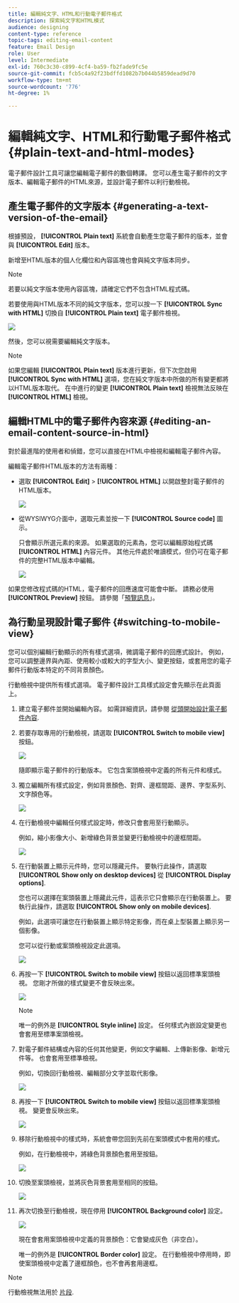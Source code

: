 ```yaml
---
title: 編輯純文字、HTML和行動電子郵件格式
description: 探索純文字和HTML模式
audience: designing
content-type: reference
topic-tags: editing-email-content
feature: Email Design
role: User
level: Intermediate
exl-id: 760c3c30-c899-4cf4-ba59-fb2fade9fc5e
source-git-commit: fcb5c4a92f23bdffd1082b7b044b5859dead9d70
workflow-type: tm+mt
source-wordcount: '776'
ht-degree: 1%

---
```


# 編輯純文字、HTML和行動電子郵件格式 {#plain-text-and-html-modes}

電子郵件設計工具可讓您編輯電子郵件的數個轉譯。 您可以產生電子郵件的文字版本、編輯電子郵件的HTML來源，並設計電子郵件以利行動檢視。

## 產生電子郵件的文字版本 {#generating-a-text-version-of-the-email}

根據預設， **[!UICONTROL Plain text]** 系統會自動產生您電子郵件的版本，並會與 **[!UICONTROL Edit]** 版本。

新增至HTML版本的個人化欄位和內容區塊也會與純文字版本同步。

>[!NOTE]
>
>若要以純文字版本使用內容區塊，請確定它們不包含HTML程式碼。

若要使用與HTML版本不同的純文字版本，您可以按一下 **[!UICONTROL Sync with HTML]** 切換自 **[!UICONTROL Plain text]** 電子郵件檢視。

![](assets/email_designer_textversion.png)

然後，您可以視需要編輯純文字版本。

>[!NOTE]
>
>如果您編輯 **[!UICONTROL Plain text]** 版本進行更新，但下次您啟用 **[!UICONTROL Sync with HTML]** 選項，您在純文字版本中所做的所有變更都將以HTML版本取代。 在中進行的變更 **[!UICONTROL Plain text]** 檢視無法反映在 **[!UICONTROL HTML]** 檢視。

## 編輯HTML中的電子郵件內容來源 {#editing-an-email-content-source-in-html}

對於最進階的使用者和偵錯，您可以直接在HTML中檢視和編輯電子郵件內容。

編輯電子郵件HTML版本的方法有兩種：

* 選取 **[!UICONTROL Edit]** > **[!UICONTROL HTML]** 以開啟整封電子郵件的HTML版本。

   ![](assets/email_designer_html1.png)

* 從WYSIWYG介面中，選取元素並按一下 **[!UICONTROL Source code]** 圖示。

   只會顯示所選元素的來源。 如果選取的元素為，您可以編輯原始程式碼 **[!UICONTROL HTML]** 內容元件。 其他元件處於唯讀模式，但仍可在電子郵件的完整HTML版本中編輯。

   ![](assets/email_designer_html2.png)

如果您修改程式碼的HTML，電子郵件的回應速度可能會中斷。 請務必使用 **[!UICONTROL Preview]** 按鈕。 請參閱「[預覽訊息](../../sending/using/previewing-messages.md)」。

## 為行動呈現設計電子郵件 {#switching-to-mobile-view}

您可以個別編輯行動顯示的所有樣式選項，微調電子郵件的回應式設計。 例如，您可以調整邊界與內距、使用較小或較大的字型大小、變更按鈕，或套用您的電子郵件行動版本特定的不同背景顏色。

行動檢視中提供所有樣式選項。 電子郵件設計工具樣式設定會先顯示在此頁面上。

1. 建立電子郵件並開始編輯內容。 如需詳細資訊，請參閱 [從頭開始設計電子郵件內容](../../designing/using/designing-from-scratch.md#designing-an-email-content-from-scratch).
1. 若要存取專用的行動檢視，請選取 **[!UICONTROL Switch to mobile view]** 按鈕。

   ![](assets/email_designer_mobile_view_switch.png)

   隨即顯示電子郵件的行動版本。 它包含案頭檢視中定義的所有元件和樣式。

1. 獨立編輯所有樣式設定，例如背景顏色、對齊、邊框間距、邊界、字型系列、文字顏色等。

   ![](assets/email_designer_mobile_view.png)

1. 在行動檢視中編輯任何樣式設定時，修改只會套用至行動顯示。

   例如，縮小影像大小、新增綠色背景並變更行動檢視中的邊框間距。

   ![](assets/email_designer_mobile_view_change.png)

1. 在行動裝置上顯示元件時，您可以隱藏元件。 要執行此操作，請選取 **[!UICONTROL Show only on desktop devices]** 從 **[!UICONTROL Display options]**.

   您也可以選擇在案頭裝置上隱藏此元件，這表示它只會顯示在行動裝置上。 要執行此操作，請選取 **[!UICONTROL Show only on mobile devices]**.

   例如，此選項可讓您在行動裝置上顯示特定影像，而在桌上型裝置上顯示另一個影像。

   您可以從行動或案頭檢視設定此選項。

   ![](assets/email_designer_mobile_hide.png)

1. 再按一下 **[!UICONTROL Switch to mobile view]** 按鈕以返回標準案頭檢視。 您剛才所做的樣式變更不會反映出來。

   ![](assets/email_designer_mobile_view_desktop_no-change.png)

   >[!NOTE]
   >
   >唯一的例外是 **[!UICONTROL Style inline]** 設定。 任何樣式內嵌設定變更也會套用至標準案頭檢視。

1. 對電子郵件結構或內容的任何其他變更，例如文字編輯、上傳新影像、新增元件等。 也會套用至標準檢視。

   例如，切換回行動檢視、編輯部分文字並取代影像。

   ![](assets/email_designer_mobile_view_change_content.png)

1. 再按一下 **[!UICONTROL Switch to mobile view]** 按鈕以返回標準案頭檢視。 變更會反映出來。

   ![](assets/email_designer_mobile_view_desktop_content-change.png)

1. 移除行動檢視中的樣式時，系統會帶您回到先前在案頭模式中套用的樣式。

   例如，在行動檢視中，將綠色背景顏色套用至按鈕。

   ![](assets/email_designer_mobile_view_background_mobile.png)

1. 切換至案頭檢視，並將灰色背景套用至相同的按鈕。

   ![](assets/email_designer_mobile_view_background_desktop.png)

1. 再次切換至行動檢視，現在停用 **[!UICONTROL Background color]** 設定。

   ![](assets/email_designer_mobile_view_background_mobile_disabled.png)

   現在會套用案頭檢視中定義的背景顏色：它會變成灰色（非空白）。

   唯一的例外是 **[!UICONTROL Border color]** 設定。 在行動檢視中停用時，即使案頭檢視中定義了邊框顏色，也不會再套用邊框。

>[!NOTE]
>
>行動檢視無法用於 [片段](../../designing/using/using-reusable-content.md#about-fragments).
